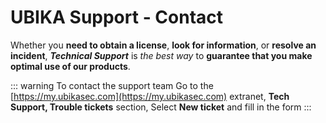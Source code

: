 # UBIKA Support - Contact

Whether you **need to obtain a license**, **look for information**, or **resolve an incident**, ***Technical Support*** is *the best way* to **guarantee that you make optimal use of our products**.

::: warning To contact the support team
Go to the  [https://my.ubikasec.com](https://my.ubikasec.com) extranet, **Tech Support, Trouble tickets** section, Select **New ticket** and fill in the form
:::